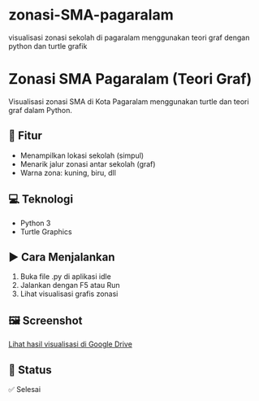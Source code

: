 # zonasi-SMA-pagaralam
visualisasi zonasi sekolah di pagaralam menggunakan teori graf dengan python dan turtle grafik

# Zonasi SMA Pagaralam (Teori Graf)
Visualisasi zonasi SMA di Kota Pagaralam menggunakan turtle dan teori graf dalam Python.
## 📌 Fitur
- Menampilkan lokasi sekolah (simpul)
- Menarik jalur zonasi antar sekolah (graf)
- Warna zona: kuning, biru, dll
## 💻 Teknologi
- Python 3
- Turtle Graphics
## ▶ Cara Menjalankan
1. Buka file .py di aplikasi idle
2. Jalankan dengan F5 atau Run
3. Lihat visualisasi grafis zonasi

## 🖼 Screenshot
[Lihat hasil visualisasi di Google Drive](https://drive.google.com/drive/folders/link-screenshot)

## 📁 Status
✅ Selesai
